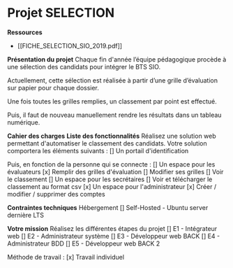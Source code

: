 # Projet SELECTION
**Ressources**
- [[FICHE_SELECTION_SIO_2019.pdf]]

**Présentation du projet**
Chaque fin d'année l’équipe pédagogique procède à une sélection des candidats pour intégrer le BTS SIO.

Actuellement, cette sélection est réalisée à partir d’une grille d’évaluation sur papier pour chaque dossier.

Une fois toutes les grilles remplies, un classement par point est effectué.

Puis, il faut de nouveau manuellement rendre les résultats dans un tableau numérique.

**Cahier des charges**
**Liste des fonctionnalités**
Réalisez une solution web permettant d'automatiser le classement des candidats.
Votre solution comportera les éléments suivants :
[] Un portail d'identification

Puis, en fonction de la personne qui se connecte :
[] Un espace pour les évaluateurs
	[x] Remplir des grilles d'évaluation
	[] Modifier ses grilles
	[] Voir le classement
[] Un espace pour les secrétaires
	[] Voir et télécharger le classement au format csv
[x] Un espace pour l'administrateur
	[x] Créer / modifier / supprimer des comptes

**Contraintes techniques**
Hébergement
[] Self-Hosted - Ubuntu server dernière LTS

**Votre mission**
Réalisez les différentes étapes du projet
[] E1 - Intégrateur web
[] E2 - Administrateur système
[] E3 - Développeur web BACK
[] E4 - Administrateur BDD
[] E5 - Développeur web BACK 2

Méthode de travail :
[x] Travail individuel